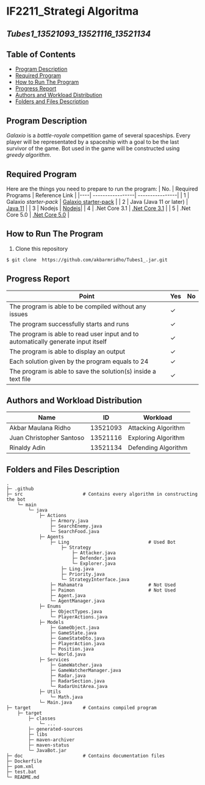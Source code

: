 # IF2211_Strategi Algoritma
## *Tubes1_13521093_13521116_13521134*


## **Table of Contents**
* [Program Description](#program-description)
* [Required Program](#required-program)
* [How to Run The Program](#how-to-run-the-program)
* [Progress Report](#progress-report)
* [Authors and Workload Distribution](#authors-and-workload-distribution)
* [Folders and Files Description](#folders-and-files-description)

## **Program Description**
*Galaxio* is a *battle-royale* competition game of several spaceships. Every player will be representated by a spaceship with a goal to be the last survivor of the game. Bot used in the game will be constructed using *greedy algorithm*.

## **Required Program**
Here are the things you need to prepare to run the program: 
| No. | Required Programs | Reference Link | 
|----| -----------------| ----------------|
| 1 | Galaxio *starter-pack* |  [Galaxio starter-pack](https://github.com/EntelectChallenge/2021-Galaxio/releases/tag/2021.3.2) |
| 2 | Java (Java 11 or later) | [Java 11](https://www.oracle.com/java/technologies/javase/jdk11-archive-downloads.html) | 
| 3 | Nodejs | [Nodejs](https://nodejs.org/en/download/)|
| 4 | .Net Core 3.1 | [.Net Core 3.1](https://dotnet.microsoft.com/en-us/download/dotnet/3.1) |
| 5 | .Net Core 5.0 | [.Net Core 5.0](https://dotnet.microsoft.com/en-us/download/dotnet/5.0) |

 
## **How to Run The Program**

1. Clone this repository <br>
```sh
$ git clone  https://github.com/akbarmridho/Tubes1_.jar.git
```



## **Progress Report**

| Point | Yes | No |
|-----|-----|------|
|The program is able to be compiled without any issues| &check; |   |
|The program successfully starts and runs | &check;   |  |
|The program is able to read user input and to automatically generate input itself | &check;  |  |
|The program is able to display an output | &check;  |  |
|Each solution given by the program equals to 24 | &check;  |  |
|The program is able to save the solution(s) inside a text file| &check;  |  |


## **Authors and Workload Distribution** 
| Name | ID | Workload |
|-----|----|----------|
| Akbar Maulana Ridho | 13521093 | Attacking Algorithm|
| Juan Christopher Santoso | 13521116 | Exploring Algorithm |
| Rinaldy Adin | 13521134 | Defending Algorithm |


## **Folders and Files Description**
    .
    ├─ .github                 
    ├─ src                      # Contains every algorithm in constructing the bot
        └─ main
            └─ java
                ├─ Actions
                    ├─ Armory.java
                    ├─ SearchEnemy.java
                    └─ SearchFood.java
                ├─ Agents
                    ├─ Ling                             # Used Bot
                        ├─ Strategy
                            ├─ Attacker.java
                            ├─ Defender.java
                            └─ Explorer.java
                        ├─ Ling.java
                        ├─ Priority.java
                        └─ StrategyInterface.java
                    ├─ Mahamatra                        # Not Used
                    ├─ Paimon                           # Not Used
                    ├─ Agent.java
                    └─ AgentManager.java
                ├─ Enums
                    ├─ ObjectTypes.java
                    └─ PlayerActions.java
                ├─ Models
                    ├─ GameObject.java
                    ├─ GameState.java
                    ├─ GameStateDto.java
                    ├─ PlayerAction.java
                    ├─ Position.java
                    └─ World.java
                ├─ Services
                    ├─ GameWatcher.java
                    ├─ GameWatcherManager.java
                    ├─ Radar.java
                    ├─ RadarSection.java
                    └─ RadarUnitArea.java
                ├─ Utils
                    └─ Math.java
                └─ Main.java
    ├─ target                   # Contains compiled program 
        ├─ target
            ├─ classes
                └─ ...
            ├─ generated-sources
            ├─ libs
            ├─ maven-archiver
            ├─ maven-status
            └─ JavaBot.jar
    ├─ doc                      # Contains documentation files 
    ├─ Dockerfile               
    ├─ pom.xml                  
    ├─ test.bat
    └─ README.md







